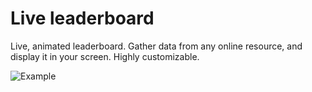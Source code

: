 # Live leaderboard

Live, animated leaderboard. Gather data from any online resource, and display it in your screen. Highly customizable.

![Example](https://github.com/GMuradas99/Leaderboard/assets/123949377/977d4c13-b101-4034-aebc-bb7f4dd3a3d0)
